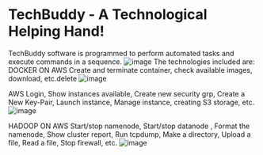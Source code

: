 # TechBuddy - A Technological Helping Hand!
TechBuddy software is programmed to perform automated tasks and execute commands in a sequence.
![image](https://user-images.githubusercontent.com/66177822/149616089-3b89dea4-af0b-46e5-aa29-1b2ea3c25a2e.png)
The technologies included are:
DOCKER ON AWS
Create and terminate container, check available images, download, etc.delete ![image](https://user-images.githubusercontent.com/66177822/149616233-76d4dcb7-e932-47ca-b591-5504998072cc.png)

AWS
Login, Show instances available, Create new security grp, Create a New Key-Pair, Launch instance, Manage instance, creating S3 storage, etc.
![image](https://user-images.githubusercontent.com/66177822/149616244-96be2a86-d90f-4dbb-a397-51fecc669abf.png)

HADOOP ON AWS
Start/stop  namenode, Start/stop datanode , Format the namenode, Show cluster report, Run tcpdump, Make a directory, Upload a file, Read a file, Stop firewall, etc.
![image](https://user-images.githubusercontent.com/66177822/149616253-3a19e5dd-1559-400a-8c0d-f9102215cdb2.png)



